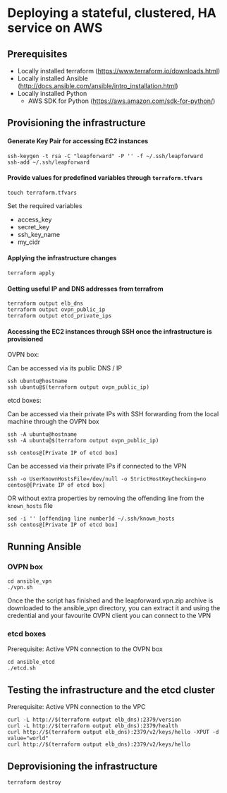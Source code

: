 # Deploying a stateful, clustered, HA service on AWS

## Prerequisites

- Locally installed terraform (https://www.terraform.io/downloads.html)
- Locally installed Ansible (http://docs.ansible.com/ansible/intro_installation.html)
- Locally installed Python
  - AWS SDK for Python (https://aws.amazon.com/sdk-for-python/)

## Provisioning the infrastructure

#### Generate Key Pair for accessing EC2 instances

```
ssh-keygen -t rsa -C "leapforward" -P '' -f ~/.ssh/leapforward
ssh-add ~/.ssh/leapforward
```

#### Provide values for predefined variables through `terraform.tfvars`

```
touch terraform.tfvars
```

Set the required variables
  - access_key
  - secret_key
  - ssh_key_name
  - my_cidr

#### Applying the infrastructure changes

```
terraform apply
```

#### Getting useful IP and DNS addresses from terrafrom

```
terraform output elb_dns
terraform output ovpn_public_ip
terraform output etcd_private_ips
```

#### Accessing the EC2 instances through SSH once the infrastructure is provisioned

OVPN box:

Can be accessed via its public DNS / IP

```
ssh ubuntu@hostname
ssh ubuntu@$(terraform output ovpn_public_ip)
```

etcd boxes:

Can be accessed via their private IPs with SSH forwarding from the local machine through the OVPN box

```
ssh -A ubuntu@hostname
ssh -A ubuntu@$(terraform output ovpn_public_ip)

ssh centos@[Private IP of etcd box]
```

Can be accessed via their private IPs if connected to the VPN

```
ssh -o UserKnownHostsFile=/dev/null -o StrictHostKeyChecking=no centos@[Private IP of etcd box]
```
OR without extra properties by removing the offending line from the `known_hosts` file
```
sed -i '' [offending line number]d ~/.ssh/known_hosts
ssh centos@[Private IP of etcd box]
```

## Running Ansible

### OVPN box

```
cd ansible_vpn
./vpn.sh
```

Once the the script has finished and the leapforward.vpn.zip archive is downloaded to the ansible_vpn directory, you can extract it and using the credential and your favourite OVPN client you can connect to the VPN

### etcd boxes

Prerequisite: Active VPN connection to the OVPN box

```
cd ansible_etcd
./etcd.sh
```

## Testing the infrastructure and the etcd cluster

Prerequisite: Active VPN connection to the VPC

```
curl -L http://$(terraform output elb_dns):2379/version
curl -L http://$(terraform output elb_dns):2379/health
curl http://$(terraform output elb_dns):2379/v2/keys/hello -XPUT -d value="world"
curl http://$(terraform output elb_dns):2379/v2/keys/hello
```

## Deprovisioning the infrastructure

```
terraform destroy
```
